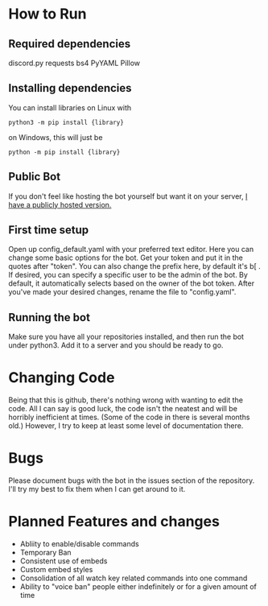 How to Run
==========

Required dependencies
---------------------
discord.py
requests
bs4
PyYAML
Pillow

Installing dependencies
-----------------------
You can install libraries on Linux with

`python3 -m pip install {library}`

on Windows, this will just be 

`python -m pip install {library}`

Public Bot
----------
If you don't feel like hosting the bot yourself but want it on your server, [I have a publicly hosted version.](https://discordapp.com/oauth2/authorize?&client_id=451526467596058625&scope=bot&permissions=0)


First time setup
----------------
Open up config_default.yaml with your preferred text editor. Here you can change some basic options for the bot.
Get your token and put it in the quotes after "token". You can also change the prefix here, by default it's b[ . 
If desired, you can specify a specific user to be the admin of the bot. By default, it automatically selects based 
on the owner of the bot token. After you've made your desired changes, rename the file to "config.yaml". 

Running the bot
---------------
Make sure you have all your repositories installed, and then run the bot under python3. Add it to a server and you should be ready to go.




Changing Code
=============
Being that this is github, there's nothing wrong with wanting to edit the code. All I can say is good luck, the code isn't
the neatest and will be horribly inefficient at times. (Some of the code in there is several months old.) However, I try 
to keep at least some level of documentation there. 


Bugs
====
Please document bugs with the bot in the issues section of the repository. I'll try my best to fix them when I can get around to it.

Planned Features and changes
============================
- Abliity to enable/disable commands
- Temporary Ban
- Consistent use of embeds
- Custom embed styles
- Consolidation of all watch key related commands into one command 
- Ability to "voice ban" people either indefinitely or for a given amount of time

